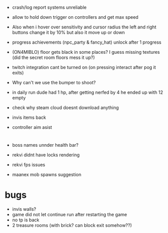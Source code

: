 * crash/log report systems unreliable

* allow to hold down trigger on controllers and get max speed
* Also when i hover over sensitivity and cursor radius the left and right buttons change it by 10% but also it move up or down
* progress achievements (npc_party & fancy_hat) unlock after 1 progress
* (ON4MIBLO) floor gets black in some places? I guess missing textures (did the secret room floors mess it up?)
* twitch integration cant be turned on (on pressing interact after pog it exits)
* Why can't we use the bumper to shoot?

* in daily run dude had 1 hp, after getting nerfed by 4 he ended up with 12 empty

* check why steam cloud doesnt download anything
* invis items back
* controller aim asist

#

* boss names unnder health bar?
* rekvi didnt have locks rendering
* rekvi fps issues

* maanex mob spawns suggestion

# bugs
* invis walls?
* game did not let continue run after restarting the game
* no tp is back
* 2 treasure rooms (with brick? can block exit somehow??)
